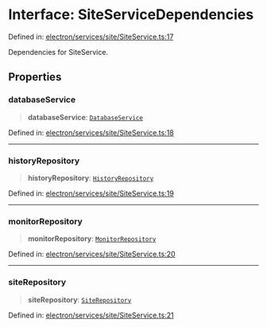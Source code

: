 # Interface: SiteServiceDependencies

Defined in: [electron/services/site/SiteService.ts:17](https://github.com/Nick2bad4u/Uptime-Watcher/blob/dca5483e793478722cd3e6e125cafcec5fc771f0/electron/services/site/SiteService.ts#L17)

Dependencies for SiteService.

## Properties

### databaseService

> **databaseService**: [`DatabaseService`](../../../database/DatabaseService/classes/DatabaseService.md)

Defined in: [electron/services/site/SiteService.ts:18](https://github.com/Nick2bad4u/Uptime-Watcher/blob/dca5483e793478722cd3e6e125cafcec5fc771f0/electron/services/site/SiteService.ts#L18)

***

### historyRepository

> **historyRepository**: [`HistoryRepository`](../../../database/HistoryRepository/classes/HistoryRepository.md)

Defined in: [electron/services/site/SiteService.ts:19](https://github.com/Nick2bad4u/Uptime-Watcher/blob/dca5483e793478722cd3e6e125cafcec5fc771f0/electron/services/site/SiteService.ts#L19)

***

### monitorRepository

> **monitorRepository**: [`MonitorRepository`](../../../database/MonitorRepository/classes/MonitorRepository.md)

Defined in: [electron/services/site/SiteService.ts:20](https://github.com/Nick2bad4u/Uptime-Watcher/blob/dca5483e793478722cd3e6e125cafcec5fc771f0/electron/services/site/SiteService.ts#L20)

***

### siteRepository

> **siteRepository**: [`SiteRepository`](../../../database/SiteRepository/classes/SiteRepository.md)

Defined in: [electron/services/site/SiteService.ts:21](https://github.com/Nick2bad4u/Uptime-Watcher/blob/dca5483e793478722cd3e6e125cafcec5fc771f0/electron/services/site/SiteService.ts#L21)
